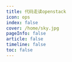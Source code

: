 ```yaml
---
title: 代码走读openstack
icon: ops 
index: false
cover: /home/sky.jpg
pageInfo: false
article: false
timeline: false
toc: false
---
```


 <Catalog/>

